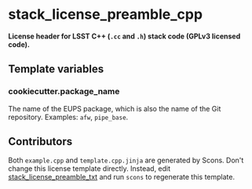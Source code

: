 # stack_license_preamble_cpp

**License header for LSST C++ (``.cc`` and ``.h``) stack code (GPLv3 licensed code).**

## Template variables

### cookiecutter.package_name

The name of the EUPS package, which is also the name of the Git repository.
Examples: `afw`, `pipe_base`.

## Contributors

Both `example.cpp` and `template.cpp.jinja` are generated by Scons.
Don't change this license template directly.
Instead, edit [stack_license_preamble_txt](../stack_license_preamble_txt) and run `scons` to regenerate this template.
